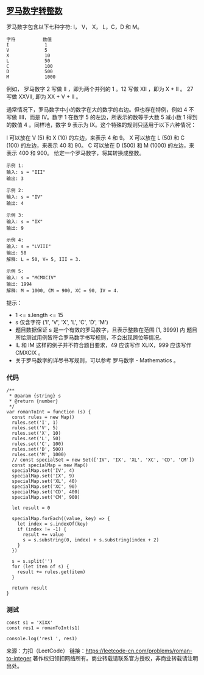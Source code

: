 ## [罗马数字转整数](https://leetcode-cn.com/problems/roman-to-integer/)

罗马数字包含以下七种字符: I， V， X， L，C，D 和 M。

```
字符          数值
I             1
V             5
X             10
L             50
C             100
D             500
M             1000
```

例如， 罗马数字 2 写做 II ，即为两个并列的 1 。12 写做 XII ，即为 X + II 。 27 写做  XXVII, 即为 XX + V + II 。

通常情况下，罗马数字中小的数字在大的数字的右边。但也存在特例，例如 4 不写做 IIII，而是 IV。数字 1 在数字 5 的左边，所表示的数等于大数 5 减小数 1 得到的数值 4 。同样地，数字 9 表示为 IX。这个特殊的规则只适用于以下六种情况：

I 可以放在 V (5) 和 X (10) 的左边，来表示 4 和 9。
X 可以放在 L (50) 和 C (100) 的左边，来表示 40 和 90。 
C 可以放在 D (500) 和 M (1000) 的左边，来表示 400 和 900。
给定一个罗马数字，将其转换成整数。

 

```
示例 1:
输入: s = "III"
输出: 3

示例 2:
输入: s = "IV"
输出: 4

示例 3:
输入: s = "IX"
输出: 9

示例 4:
输入: s = "LVIII"
输出: 58
解释: L = 50, V= 5, III = 3.

示例 5:
输入: s = "MCMXCIV"
输出: 1994
解释: M = 1000, CM = 900, XC = 90, IV = 4.
```


提示：

* 1 <= s.length <= 15
* s 仅含字符 ('I', 'V', 'X', 'L', 'C', 'D', 'M')
* 题目数据保证 s 是一个有效的罗马数字，且表示整数在范围 [1, 3999] 内
  题目所给测试用例皆符合罗马数字书写规则，不会出现跨位等情况。
* IL 和 IM 这样的例子并不符合题目要求，49 应该写作 XLIX，999 应该写作 CMXCIX 。
* 关于罗马数字的详尽书写规则，可以参考 罗马数字 - Mathematics 。



### 代码 

```tsx
/**
 * @param {string} s
 * @return {number}
 */
var romanToInt = function (s) {
  const rules = new Map()
  rules.set('I', 1)
  rules.set('V', 5)
  rules.set('X', 10)
  rules.set('L', 50)
  rules.set('C', 100)
  rules.set('D', 500)
  rules.set('M', 1000)
  // const specialSet = new Set(['IV', 'IX', 'XL', 'XC', 'CD', 'CM'])
  const specialMap = new Map()
  specialMap.set('IV', 4)
  specialMap.set('IX', 9)
  specialMap.set('XL', 40)
  specialMap.set('XC', 90)
  specialMap.set('CD', 400)
  specialMap.set('CM', 900)

  let result = 0

  specialMap.forEach((value, key) => {
    let index = s.indexOf(key)
    if (index != -1) {
      result += value
      s = s.substring(0, index) + s.substring(index + 2)
    }
  })

  s = s.split('')
  for (let item of s) {
    result += rules.get(item)
  }

  return result
}
```



### 测试

```tsx
const s1 = 'XIXX'
const res1 = romanToInt(s1)

console.log('res1 ', res1)
```













来源：力扣（LeetCode）
链接：https://leetcode-cn.com/problems/roman-to-integer
著作权归领扣网络所有。商业转载请联系官方授权，非商业转载请注明出处。